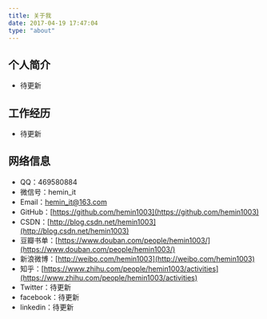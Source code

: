 ```yaml
---
title: 关于我
date: 2017-04-19 17:47:04
type: "about"
---
```


## 个人简介
* 待更新

## 工作经历
* 待更新

## 网络信息

* QQ：469580884
* 微信号：hemin_it
* Email：hemin_it@163.com
* GitHub：[https://github.com/hemin1003](https://github.com/hemin1003)
* CSDN：[http://blog.csdn.net/hemin1003](http://blog.csdn.net/hemin1003)
* 豆瓣书单：[https://www.douban.com/people/hemin1003/](https://www.douban.com/people/hemin1003/)
* 新浪微博：[http://weibo.com/hemin1003](http://weibo.com/hemin1003)
* 知乎：[https://www.zhihu.com/people/hemin1003/activities](https://www.zhihu.com/people/hemin1003/activities)
* Twitter：待更新
* facebook：待更新
* linkedin：待更新

